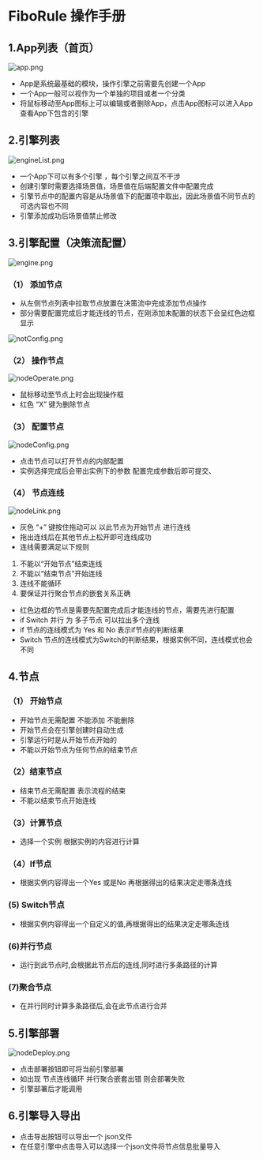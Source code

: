 # FiboRule 操作手册

## 1.App列表（首页）
![app.png](./img/app.png)
* App是系统最基础的模块，操作引擎之前需要先创建一个App
* 一个App一般可以视作为一个单独的项目或者一个分类
* 将鼠标移动至App图标上可以编辑或者删除App，点击App图标可以进入App查看App下包含的引擎

## 2.引擎列表
![engineList.png](./img/engineList.png)
* 一个App下可以有多个引擎 ，每个引擎之间互不干涉
* 创建引擎时需要选择场景值，场景值在后端配置文件中配置完成
* 引擎节点中的配置内容是从场景值下的配置项中取出，因此场景值不同节点的可选内容也不同
* 引擎添加成功后场景值禁止修改

## 3.引擎配置（决策流配置）
![engine.png](./img/engine.png)
### （1） 添加节点
* 从左侧节点列表中拉取节点放置在决策流中完成添加节点操作
* 部分需要配置完成后才能连线的节点，在刚添加未配置的状态下会呈红色边框显示<br>

![notConfig.png](./img/notConfig.png)
### （2） 操作节点
![nodeOperate.png](./img/nodeOperate.png)
* 鼠标移动至节点上时会出现操作框
* 红色 “X” 键为删除节点
### （3） 配置节点
![nodeConfig.png](./img/nodeConfig.png)
* 点击节点可以打开节点的内部配置
* 实例选择完成后会带出实例下的参数 配置完成参数后即可提交、
### （4） 节点连线
![nodeLink.png](./img/nodeLink.png)
* 灰色 “+” 键按住拖动可以  以此节点为开始节点 进行连线
* 拖出连线后在其他节点上松开即可连线成功
* 连线需要满足以下规则
 1. 不能以“开始节点”结束连线
 2. 不能以“结束节点”开始连线
 3. 连线不能循环
 4. 要保证并行聚合节点的嵌套关系正确
* 红色边框的节点是需要先配置完成后才能连线的节点，需要先进行配置
* if Switch 并行 为 多子节点 可以拉出多个连线
* if 节点的连线模式为 Yes 和 No 表示if节点的判断结果
* Switch 节点的连线模式为Switch的判断结果，根据实例不同，连线模式也会不同


## 4.节点
### （1） 开始节点
* 开始节点无需配置 不能添加 不能删除
* 开始节点会在引擎创建时自动生成
* 引擎运行时是从开始节点开始的
* 不能以开始节点为任何节点的结束节点
### （2）结束节点
* 结束节点无需配置 表示流程的结束
* 不能以结束节点开始连线
### （3）计算节点
* 选择一个实例 根据实例的内容进行计算
### （4）If节点
* 根据实例内容得出一个Yes 或是No 再根据得出的结果决定走哪条连线
### (5) Switch节点
* 根据实例内容得出一个自定义的值,再根据得出的结果决定走哪条连线
### (6)并行节点
* 运行到此节点时,会根据此节点后的连线,同时进行多条路径的计算
### (7)聚合节点
* 在并行同时计算多条路径后,会在此节点进行合并

## 5.引擎部署
![nodeDeploy.png](./img/nodeDeploy.png)
* 点击部署按钮即可将当前引擎部署
* 如出现 节点连线循环 并行聚合嵌套出错 则会部署失败
* 引擎部署后才能调用

## 6.引擎导入导出
* 点击导出按钮可以导出一个 json文件
* 在任意引擎中点击导入可以选择一个json文件将节点信息批量导入